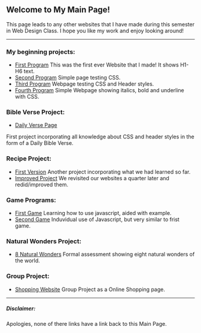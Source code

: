 ## Welcome to My Main Page!

This page leads to any other websites that I have made during this semester in Web Design Class.
I hope you like my work and enjoy looking around!

---

### My beginning projects:
- [First Program](https://mickybee18.github.io/Beginning%20Programs/prg1.htm)
This was the first ever Website that I made! It shows H1-H6 text.
- [Second Program](https://mickybee18.github.io/Beginning%20Programs/prg2.htm)
Simple page testing CSS.
- [Third Program](https://mickybee18.github.io/Beginning%20Programs/prg3.htm)
Webpage testing CSS and Header styles.
- [Fourth Program](https://mickybee18.github.io/Beginning%20Programs/prg4.htm)
Simple Webpage showing italics, bold and underline with CSS.

### Bible Verse Project:
- [Daily Verse Page](https://mickybee18.github.io/Verse/Bible%20Verse.html)

First project incorporating all knowledge about CSS and header styles in the form of a Daily Bible Verse.

### Recipe Project:
- [First Version](https://mickybee18.github.io/recipe/Project%201/Smoothie%20Recipie.htm)
Another project incorporating what we had learned so far.
- [Improved Project](https://mickybee18.github.io/recipe/Smoothie.html)
We revisited our websites a quarter later and redid/improved them.

### Game Programs:
- [First Game](https://mickybee18.github.io/Game%20Project/clicker.html)
Learning how to use javascript, aided with example.
- [Second Game](https://mickybee18.github.io/Game%20Project/clicker2.html)
Induvidual use of Javascript, but very similar to frist game.

### Natural Wonders Project:
- [8 Natural Wonders](https://mickybee18.github.io/Natural/7%20Natural%20Wonders.html)
Formal assessment showing eight natural wonders of the world.

### Group Project:
- [Shopping Website](https://mickybee18.github.io/q1/1.%20Login%20Page/login-page)
Group Project as a Online Shopping page.

---

##### Disclaimer: 
Apologies, none of there links have a link back to this Main Page.
